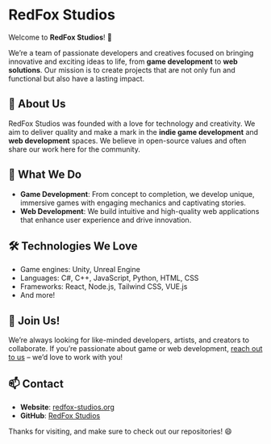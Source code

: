 # RedFox Studios

Welcome to **RedFox Studios**! 👋

We’re a team of passionate developers and creatives focused on bringing innovative and exciting ideas to life, from **game development** to **web solutions**. Our mission is to create projects that are not only fun and functional but also have a lasting impact.

## 🌟 About Us

RedFox Studios was founded with a love for technology and creativity. We aim to deliver quality and make a mark in the **indie game development** and **web development** spaces. We believe in open-source values and often share our work here for the community.

## 🚀 What We Do

- **Game Development**: From concept to completion, we develop unique, immersive games with engaging mechanics and captivating stories.
- **Web Development**: We build intuitive and high-quality web applications that enhance user experience and drive innovation.

## 🛠️ Technologies We Love

- Game engines: Unity, Unreal Engine
- Languages: C#, C++, JavaScript, Python, HTML, CSS
- Frameworks: React, Node.js, Tailwind CSS, VUE.js
- And more!

## 🤝 Join Us!

We’re always looking for like-minded developers, artists, and creators to collaborate. If you’re passionate about game or web development, [reach out to us](mailto:your-email@redfox-studios.org) – we’d love to work with you!

## 📫 Contact

- **Website**: [redfox-studios.org](https://www.redfox-studios.org)
- **GitHub**: [RedFox Studios](https://github.com/RedFox-Studios)

Thanks for visiting, and make sure to check out our repositories! 😄
